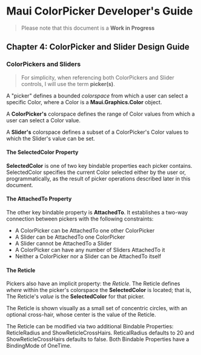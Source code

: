 # Maui ColorPicker Developer's Guide

>Please note that this document is a **Work in Progress**


## Chapter 4: ColorPicker and Slider Design Guide

### ColorPickers and Sliders
> For simplicity, when referencing both ColorPickers and Slider controls, I will use the term **picker(s)**.

A "picker" defines a bounded *colorspace* from which a user can select a specific Color, where a Color is a **Maui.Graphics.Color** object.

A **ColorPicker's** colorspace defines the range of Color values from which a user can select a Color value.

A **Slider's** colorspace defines a subset of a ColorPicker's Color values to which the Slider's value can be set.

#### The SelectedColor Property
**SelectedColor** is one of two key bindable properties each picker contains. SelectedColor specifies the current Color selected either by the user or, programmatically, as the result of picker operations described later in this document. 

#### The AttachedTo Property
The other key bindable property is **AttachedTo**. It establishes a two-way connection between pickers with the following constraints:

- A ColorPicker can be AttachedTo one other ColorPicker
- A Slider can be AttachedTo one ColorPicker
- A Slider cannot be AttachedTo a Slider
- A ColorPicker can have any number of Sliders AttachedTo it
- Neither a ColorPicker nor a Slider can be AttachedTo itself

#### The Reticle
Pickers also have an implicit property: the *Reticle*. The Reticle defines *where* within the picker's colorspace the **SelectedColor** is located; that is, The Reticle's *value* is the **SelectedColor** for that picker. 

The Reticle is shown visually as a small set of concentric circles, with an optional cross-hair, whose center is the value of the Reticle.

The Reticle can be modified via two additional Bindable Properties: ReticleRadius and ShowReticleCrossHairs. ReticalRadius defaults to 20 and ShowReticleCrossHairs defaults to false. Both Bindable Properties have a BindingMode of OneTime.



  
